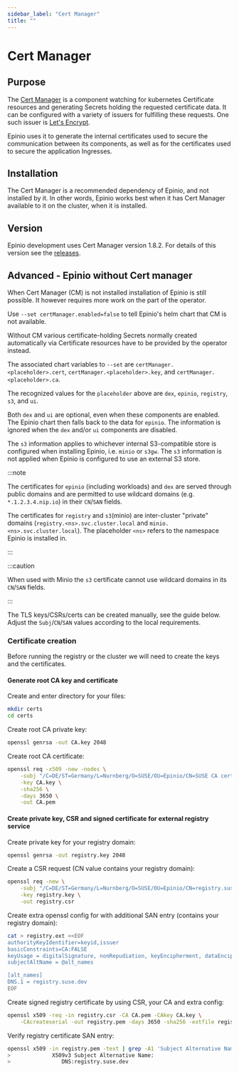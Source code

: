 ```yaml
---
sidebar_label: "Cert Manager"
title: ""
---
```


# Cert Manager

## Purpose

The [Cert Manager](https://cert-manager.io/) is a component watching for kubernetes
Certificate resources and generating Secrets holding the requested certificate data. It
can be configured with a variety of issuers for fulfilling these requests. One such
issuer is [Let's Encrypt](https://letsencrypt.org/).

Epinio uses it to generate the internal certificates used to secure the communication
between its components, as well as for the certificates used to secure the application
Ingresses.

## Installation

The Cert Manager is a recommended dependency of Epinio, and not installed by it.
In other words, Epinio works best when it has Cert Manager available to it on the cluster, when it
is installed.

## Version

Epinio development uses Cert Manager version 1.8.2.  For details of this version see the
[releases](https://cert-manager.io/docs/installation/supported-releases/).

## Advanced - Epinio without Cert manager

When Cert Manager (CM) is not installed installation of Epinio is still possible.
It however requires more work on the part of the operator.

Use `--set certManager.enabled=false` to tell Epinio's helm chart that CM is not available.

Without CM various certificate-holding Secrets normally created automatically via Certificate
resources have to be provided by the operator instead.

The associated chart variables to `--set` are
`certManager.<placeholder>.cert`,
`certManager.<placeholder>.key`, and
`certManager.<placeholder>.ca`.

The recognized values for the `placeholder` above are
`dex`,
`epinio`,
`registry`,
`s3`, and
`ui`.

Both `dex` and `ui` are optional, even when these components are enabled.
The Epinio chart then falls back to the data for `epinio`.
The information is ignored when the `dex` and/or `ui` components are disabled.

The `s3` information applies to whichever internal S3-compatible store is configured when installing
Epinio, i.e. `minio` or `s3gw`. The `s3` information is not applied when Epinio is configured to use
an external S3 store.

:::note

The certificates for `epinio` (including workloads) and `dex` are served through public domains and
are permitted to use wildcard domains (e.g. `*.1.2.3.4.nip.io`) in their `CN`/`SAN` fields.
    
The certificates for `registry` and `s3`(minio) are inter-cluster "private" domains
(`registry.<ns>.svc.cluster.local` and
`minio.<ns>.svc.cluster.local`).
The placeholder `<ns>` refers to the namespace Epinio is installed in.

:::

:::caution

When used with Minio the `s3` certificate cannot use wildcard domains in its `CN`/`SAN` fields.

:::

The TLS keys/CSRs/certs can be created manually, see the guide below.
Adjust the `Subj`/`CN`/`SAN` values according to the local requirements.

### Certificate creation
Before running the registry or the cluster we will need to create the keys and the certificates.

#### Generate root CA key and certificate

Create and enter directory for your files:
```bash
mkdir certs
cd certs
```

Create root CA private key:
```bash
openssl genrsa -out CA.key 2048
```

Create root CA certificate:
```bash
openssl req -x509 -new -nodes \
    -subj "/C=DE/ST=Germany/L=Nurnberg/O=SUSE/OU=Epinio/CN=SUSE CA cert/emailAddress=epinio@suse.com" \
    -key CA.key \
    -sha256 \
    -days 3650 \
    -out CA.pem
```

#### Create private key, CSR and signed certificate for external registry service

Create private key for your registry domain:
```bash
openssl genrsa -out registry.key 2048
```

Create a CSR request (CN value contains your registry domain):
```bash
openssl req -new \
    -subj "/C=DE/ST=Germany/L=Nurnberg/O=SUSE/OU=Epinio/CN=registry.suse.dev/emailAddress=epinio@suse.com" \
    -key registry.key \
    -out registry.csr
```

Create extra openssl config for with additional SAN entry (contains your registry domain):
```bash
cat > registry.ext <<EOF
authorityKeyIdentifier=keyid,issuer
basicConstraints=CA:FALSE
keyUsage = digitalSignature, nonRepudiation, keyEncipherment, dataEncipherment
subjectAltName = @alt_names

[alt_names]
DNS.1 = registry.suse.dev
EOF
```

Create signed registry certificate by using CSR, your CA and extra config:
```bash
openssl x509 -req -in registry.csr -CA CA.pem -CAkey CA.key \
    -CAcreateserial -out registry.pem -days 3650 -sha256 -extfile registry.ext
```

Verify registry certificate SAN entry:
```bash
openssl x509 -in registry.pem -text | grep -A1 'Subject Alternative Name'
>             X509v3 Subject Alternative Name: 
>                DNS:registry.suse.dev
```
